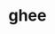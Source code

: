 ---
category: 4-letters
denotation: null
name: ghee
reference_link: https://www.etymonline.com/word/ghee
root_language: null
root_name: null
title: ghee
type: free
word_sums:
- respelling: ghee
  sum: 'Ghee + '
---